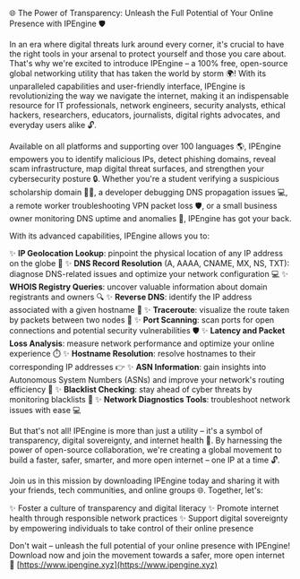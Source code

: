 🌐 The Power of Transparency: Unleash the Full Potential of Your Online Presence with IPEngine 🛡️

In an era where digital threats lurk around every corner, it's crucial to have the right tools in your arsenal to protect yourself and those you care about. That's why we're excited to introduce IPEngine – a 100% free, open-source global networking utility that has taken the world by storm 🌍! With its unparalleled capabilities and user-friendly interface, IPEngine is revolutionizing the way we navigate the internet, making it an indispensable resource for IT professionals, network engineers, security analysts, ethical hackers, researchers, educators, journalists, digital rights advocates, and everyday users alike 🔓.

Available on all platforms and supporting over 100 languages 🌎, IPEngine empowers you to identify malicious IPs, detect phishing domains, reveal scam infrastructure, map digital threat surfaces, and strengthen your cybersecurity posture 🔒. Whether you're a student verifying a suspicious scholarship domain 👩‍🎓, a developer debugging DNS propagation issues 💻, a remote worker troubleshooting VPN packet loss 🛡️, or a small business owner monitoring DNS uptime and anomalies 🚀, IPEngine has got your back.

With its advanced capabilities, IPEngine allows you to:

✨ **IP Geolocation Lookup**: pinpoint the physical location of any IP address on the globe 📍
✨ **DNS Record Resolution** (A, AAAA, CNAME, MX, NS, TXT): diagnose DNS-related issues and optimize your network configuration 💻
✨ **WHOIS Registry Queries**: uncover valuable information about domain registrants and owners 🔍
✨ **Reverse DNS**: identify the IP address associated with a given hostname 📡
✨ **Traceroute**: visualize the route taken by packets between two nodes 🚀
✨ **Port Scanning**: scan ports for open connections and potential security vulnerabilities 🛡️
✨ **Latency and Packet Loss Analysis**: measure network performance and optimize your online experience ⏱️
✨ **Hostname Resolution**: resolve hostnames to their corresponding IP addresses 👉
✨ **ASN Information**: gain insights into Autonomous System Numbers (ASNs) and improve your network's routing efficiency 🚀
✨ **Blacklist Checking**: stay ahead of cyber threats by monitoring blacklists 🔴
✨ **Network Diagnostics Tools**: troubleshoot network issues with ease 💻

But that's not all! IPEngine is more than just a utility – it's a symbol of transparency, digital sovereignty, and internet health 🌈. By harnessing the power of open-source collaboration, we're creating a global movement to build a faster, safer, smarter, and more open internet – one IP at a time 🔓.

Join us in this mission by downloading IPEngine today and sharing it with your friends, tech communities, and online groups 🌐. Together, let's:

✨ Foster a culture of transparency and digital literacy
✨ Promote internet health through responsible network practices
✨ Support digital sovereignty by empowering individuals to take control of their online presence

Don't wait – unleash the full potential of your online presence with IPEngine! Download now and join the movement towards a safer, more open internet 🌟 [https://www.ipengine.xyz](https://www.ipengine.xyz)